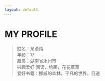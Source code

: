 ```yaml
---
layout: default
---
```


# MY PROFILE

>姓名：龙语纯  
>年龄：17  
>籍贯：湖南省永州市  
>兴趣爱好:阅读，绘画，花花草草  
>爱好书籍：挪威的森林，平凡的世界，目送